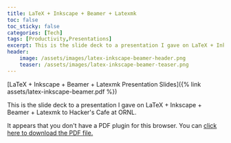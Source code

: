 ```yaml
---
title: LaTeX + Inkscape + Beamer + Latexmk
toc: false
toc_sticky: false
categories: [Tech]
tags: [Productivity,Presentations]
excerpt: This is the slide deck to a presentation I gave on LaTeX + Inkscape + Beamer + Latexmk to Hacker's Cafe at ORNL.
header:
    image: /assets/images/latex-inkscape-beamer-header.png
    teaser: /assets/images/latex-inkscape-beamer-teaser.png
---
```


[LaTeX + Inkscape + Beamer + Latexmk Presentation Slides]({% link assets/latex-inkscape-beamer.pdf %})

This is the slide deck to a presentation I gave on LaTeX + Inkscape + Beamer + Latexmk to Hacker's Cafe at ORNL.

<object data='{% link /assets/latex-inkscape-beamer.pdf %}' type='application/pdf' width='560' height='700'><p>It appears that you don't have a PDF plugin for this browser. You can <a href='{% link /assets/latex-inkscape-beamer.pdf %}'>click here to download the PDF file.</a></p></object>
